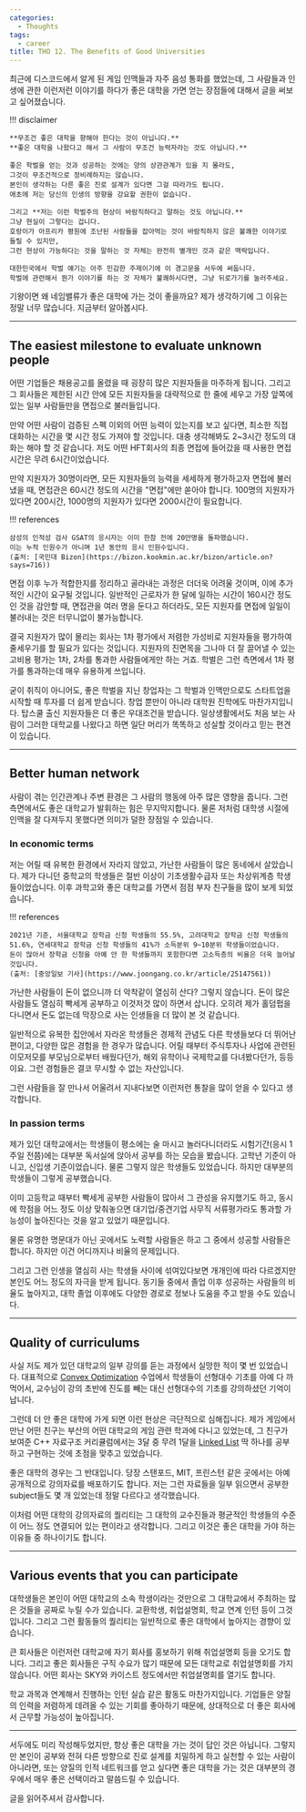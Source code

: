 ```yaml
---
categories:
  - Thoughts
tags:
  - career
title: THO 12. The Benefits of Good Universities
---
```


최근에 디스코드에서 알게 된 게임 인맥들과 자주 음성 통화를 했었는데,
그 사람들과 인생에 관한 이런저런 이야기를 하다가
좋은 대학을 가면 얻는 장점들에 대해서 글을 써보고 싶어졌습니다.

!!! disclaimer

    **무조건 좋은 대학을 향해야 한다는 것이 아닙니다.**
    **좋은 대학을 나왔다고 해서 그 사람이 무조건 능력자라는 것도 아닙니다.**

    좋은 학벌을 얻는 것과 성공하는 것에는 양의 상관관계가 있을 지 몰라도,
    그것이 무조건적으로 정비례하지는 않습니다.
    본인이 생각하는 다른 좋은 진로 설계가 있다면 그걸 따라가도 됩니다.
    애초에 저는 당신의 인생의 방향을 강요할 권한이 없습니다.

    그리고 **저는 이런 학벌주의 현상이 바람직하다고 말하는 것도 아닙니다.**
    그냥 현실이 그렇다는 겁니다.
    호랑이가 아프리카 평원에 조난된 사람들을 잡아먹는 것이 바람직하지 않은 불쾌한 이야기로 들릴 수 있지만,
    그런 현상이 가능하다는 것을 말하는 것 자체는 완전히 별개인 것과 같은 맥락입니다.

    대한민국에서 학벌 얘기는 아주 민감한 주제이기에 이 경고문을 서두에 써둡니다.
    학벌에 관련해서 뭔가 이야기를 하는 것 자체가 불쾌하시다면, 그냥 뒤로가기를 눌러주세요.

기왕이면 왜 네임밸류가 좋은 대학에 가는 것이 좋을까요?
제가 생각하기에 그 이유는 정말 너무 많습니다.
지금부터 알아봅시다.

<!-- more -->
---

## The easiest milestone to evaluate unknown people

어떤 기업들은 채용공고를 올렸을 때 굉장히 많은 지원자들을 마주하게 됩니다.
그리고 그 회사들은 제한된 시간 안에 모든 지원자들을 대략적으로 한 줄에 세우고 가장 앞쪽에 있는 일부 사람들만을 면접으로 불러들입니다.

만약 어떤 사람이 검증된 스펙 이외의 어떤 능력이 있는지를 보고 싶다면, 최소한 직접 대화하는 시간을 몇 시간 정도 가져야 할 것입니다.
대충 생각해봐도 2~3시간 정도의 대화는 해야 할 것 같습니다.
저도 어떤 HFT회사의 최종 면접에 들어갔을 때 사용한 면접 시간은 무려 6시간이었습니다.

만약 지원자가 30명이라면, 모든 지원자들의 능력을 세세하게 평가하고자 면접에 불러냈을 때, 면접관은 60시간 정도의 시간을 "면접"에만 쏟아야 합니다.
100명의 지원자가 있다면 200시간, 1000명의 지원자가 있다면 2000시간이 필요합니다.

!!! references

    삼성의 인적성 검사 GSAT의 응시자는 이미 한참 전에 20만명을 돌파했습니다.
    이는 누적 인원수가 아니며 1년 동안의 응시 인원수입니다.
    (출처: [국민대 Bizon](https://bizon.kookmin.ac.kr/bizon/article.on?says=716))

면접 이후 누가 적합한지를 정리하고 골라내는 과정은 더더욱 어려울 것이며, 이에 추가적인 시간이 요구될 것입니다.
일반적인 근로자가 한 달에 일하는 시간이 160시간 정도인 것을 감안할 때, 면접관을 여러 명을 둔다고 하더라도, 모든 지원자를 면접에 일일이 불러내는 것은 터무니없이 불가능합니다.

결국 지원자가 많이 몰리는 회사는 1차 평가에서 저렴한 가성비로 지원자들을 평가하여 줄세우기를 할 필요가 있다는 것입니다.
지원자의 진면목을 그나마 더 잘 끌어낼 수 있는 고비용 평가는 1차, 2차를 통과한 사람들에게만 하는 거죠.
학벌은 그런 측면에서 1차 평가를 통과하는데 매우 유용하게 쓰입니다.

굳이 취직이 아니어도, 좋은 학벌을 지닌 창업자는 그 학벌과 인맥만으로도 스타트업을 시작할 때 투자를 더 쉽게 받습니다.
창업 뿐만이 아니라 대학원 진학에도 마찬가지입니다. 탑스쿨 출신 지원자들은 더 좋은 우대조건을 받습니다.
일상생활에서도 처음 보는 사람이 그러한 대학교를 나왔다고 하면 일단 머리가 똑똑하고 성실할 것이라고 믿는 편견이 있습니다.

---

## Better human network

사람이 겪는 인간관계나 주변 환경은 그 사람의 행동에 아주 많은 영향을 줍니다.
그런 측면에서도 좋은 대학교가 발휘하는 힘은 무지막지합니다.
물론 저처럼 대학생 시절에 인맥을 잘 다져두지 못했다면 의미가 덜한 장점일 수 있습니다.

### In economic terms

저는 어릴 때 유복한 환경에서 자라지 않았고, 가난한 사람들이 많은 동네에서 살았습니다.
제가 다니던 중학교의 학생들은 절반 이상이 기초생활수급자 또는 차상위계층 학생들이었습니다.
이후 과학고와 좋은 대학교를 가면서 점점 부자 친구들을 많이 보게 되었습니다.

!!! references

    2021년 기준, 서울대학교 장학금 신청 학생들의 55.5%, 고려대학교 장학금 신청 학생들의 51.6%, 연세대학교 장학금 신청 학생들의 41%가 소득분위 9~10분위 학생들이었습니다.
    돈이 많아서 장학금 신청을 아예 안 한 학생들까지 포함한다면 고소득층의 비율은 더욱 늘어날 것입니다.
    (출처: [중앙일보 기사](https://www.joongang.co.kr/article/25147561))

가난한 사람들이 돈이 없으니까 더 악착같이 열심히 산다?
그렇지 않습니다. 돈이 많은 사람들도 열심히 빡세게 공부하고 이것저것 많이 하면서 삽니다.
오히려 제가 홀덤펍을 다니면서 돈도 없는데 막장으로 사는 인생들을 더 많이 본 것 같습니다.

일반적으로 유복한 집안에서 자라온 학생들은 경제적 관념도 다른 학생들보다 더 뛰어난 편이고,
다양한 많은 경험을 한 경우가 많습니다.
어릴 때부터 주식투자나 사업에 관련된 이모저모를 부모님으로부터 배웠다던가,
해외 유학이나 국제학교를 다녀봤다던가, 등등이요.
그런 경험들은 결코 무시할 수 없는 자산입니다.

그런 사람들을 잘 만나서 어울려서 지내다보면 이런저런 통찰을 많이 얻을 수 있다고 생각합니다.

### In passion terms

제가 있던 대학교에서는 학생들이 평소에는 술 마시고 놀러다니더라도 시험기간(응시 1주일 전쯤)에는 대부분 독서실에 앉아서 공부를 하는 모습을 봤습니다.
고학년 기준이 아니고, 신입생 기준이었습니다.
물론 그렇지 않은 학생들도 있었습니다. 하지만 대부분의 학생들이 그렇게 공부했습니다.

이미 고등학교 때부터 빡세게 공부한 사람들이 많아서 그 관성을 유지했기도 하고,
동시에 학점을 어느 정도 이상 맞춰놓으면 대기업/중견기업 사무직 서류평가라도 통과할 가능성이 높아진다는 것을 알고 있었기 때문입니다.

물론 유명한 명문대가 아닌 곳에서도 노력할 사람들은 하고 그 중에서 성공할 사람들은 합니다.
하지만 이건 어디까지나 비율의 문제입니다.

그리고 그런 인생을 열심히 사는 학생들 사이에 섞여있다보면 개개인에 따라 다르겠지만 본인도 어느 정도의 자극을 받게 됩니다.
동기들 중에서 졸업 이후 성공하는 사람들의 비율도 높아지고, 대학 졸업 이후에도 다양한 경로로 정보나 도움을 주고 받을 수도 있습니다.

---

## Quality of curriculums

사실 저도 제가 있던 대학교의 일부 강의를 듣는 과정에서 실망한 적이 몇 번 있었습니다.
대표적으로 [Convex Optimization](https://en.wikipedia.org/wiki/Convex_optimization) 수업에서 학생들이 선형대수 기초를 아예 다 까먹어서,
교수님이 강의 초반에 진도를 빼는 대신 선형대수의 기초를 강의하셨던 기억이 납니다.

그런데 더 안 좋은 대학에 가게 되면 이런 현상은 극단적으로 심해집니다.
제가 게임에서 만난 어떤 친구는 부산의 어떤 대학교의 게임 관련 학과에 다니고 있었는데,
그 친구가 보여준 C++ 자료구조 커리큘럼에서는 3달 중 무려 1달을 [Linked List](https://en.wikipedia.org/wiki/Linked_list) 딱 하나를 공부하고 구현하는 것에 초점을 맞추고 있었습니다.

좋은 대학의 경우는 그 반대입니다.
당장 스탠포드, MIT, 프린스턴 같은 곳에서는 아예 공개적으로 강의자료를 배포하기도 합니다.
저는 그런 자료들을 일부 읽으면서 공부한 subject들도 몇 개 있었는데 정말 다르다고 생각했습니다.

이처럼 어떤 대학의 강의자료의 퀄리티는 그 대학의 교수진들과 평균적인 학생들의 수준이 어느 정도 연결되어 있는 편이라고 생각합니다.
그리고 이것은 좋은 대학을 가야 하는 이유들 중 하나이기도 합니다.

---

## Various events that you can participate

대학생들은 본인이 어떤 대학교의 소속 학생이라는 것만으로 그 대학교에서 주최하는 많은 것들을 공짜로 누릴 수가 있습니다.
교환학생, 취업설명회, 학교 연계 인턴 등이 그것입니다.
그리고 그런 활동들의 퀄리티는 일반적으로 좋은 대학에서 높아지는 경향이 있습니다.

큰 회사들은 이런저런 대학교에 자기 회사를 홍보하기 위해 취업설명회 등을 오기도 합니다.
그리고 좋은 회사들은 구직 수요가 많기 때문에 모든 대학교로 취업설명회를 가지 않습니다.
어떤 회사는 SKY와 카이스트 정도에서만 취업설명회를 열기도 합니다.

학교 과목과 연계해서 진행하는 인턴 실습 같은 활동도 마찬가지입니다.
기업들은 양질의 인력을 저렴하게 데려올 수 있는 기회를 좋아하기 때문에,
상대적으로 더 좋은 회사에서 근무할 가능성이 높아집니다.

---

서두에도 미리 작성해두었지만, 항상 좋은 대학을 가는 것이 답인 것은 아닙니다.
그렇지만 본인이 공부와 전혀 다른 방향으로 진로 설계를 치밀하게 하고 실천할 수 있는 사람이 아니라면,
또는 양질의 인적 네트워크를 얻고 싶다면 좋은 대학을 가는 것은
대부분의 경우에서 매우 좋은 선택이라고 말씀드릴 수 있습니다.

글을 읽어주셔서 감사합니다.
